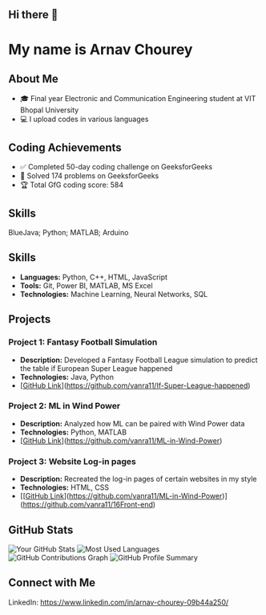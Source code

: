 ## Hi there 👋

# My name is Arnav Chourey

## About Me
- 🎓 Final year Electronic and Communication Engineering student at VIT Bhopal University
- 💻 I upload codes in various languages

## Coding Achievements  
- ✅ Completed 50-day coding challenge on GeeksforGeeks
- 🧩 Solved 174 problems on GeeksforGeeks
- 🏆 Total GfG coding score: 584

## Skills
BlueJava; Python; MATLAB; Arduino

## Skills
- **Languages:** Python, C++, HTML, JavaScript
- **Tools:** Git, Power BI, MATLAB, MS Excel
- **Technologies:** Machine Learning, Neural Networks, SQL

## Projects
### Project 1: Fantasy Football Simulation
- **Description:** Developed a Fantasy Football League simulation to predict the table if European Super League happened
- **Technologies:** Java, Python
- [[GitHub Link](#)](https://github.com/vanra11/If-Super-League-happened)

### Project 2: ML in Wind Power
- **Description:** Analyzed how ML can be paired with Wind Power data
- **Technologies:** Python, MATLAB
- [[GitHub Link](#)](https://github.com/vanra11/ML-in-Wind-Power)

### Project 3: Website Log-in pages
- **Description:** Recreated the log-in pages of certain websites in my style
- **Technologies:** HTML, CSS
- [[[GitHub Link](#)](https://github.com/vanra11/ML-in-Wind-Power)](https://github.com/vanra11/16Front-end)

## GitHub Stats
![Your GitHub Stats](https://github-readme-stats.vercel.app/api?username=vanra11&show_icons=true&theme=radical)
![Most Used Languages](https://github-readme-stats.vercel.app/api/top-langs/?username=vanra11&layout=compact&theme=radical)
![GitHub Contributions Graph](https://github-readme-streak-stats.herokuapp.com/?user=vanra11&theme=radical)
![GitHub Profile Summary](https://github-profile-summary-cards.vercel.app/api/cards/profile-details?username=vanra11&theme=react)




## Connect with Me
LinkedIn: https://www.linkedin.com/in/arnav-chourey-09b44a250/
